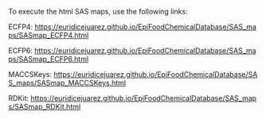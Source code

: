 To execute the html SAS maps, use the following links:

ECFP4: https://euridicejuarez.github.io/EpiFoodChemicalDatabase/SAS_maps/SASmap_ECFP4.html

ECFP6: https://euridicejuarez.github.io/EpiFoodChemicalDatabase/SAS_maps/SASmap_ECFP6.html

MACCSKeys: https://euridicejuarez.github.io/EpiFoodChemicalDatabase/SAS_maps/SASmap_MACCSKeys.html

RDKit: https://euridicejuarez.github.io/EpiFoodChemicalDatabase/SAS_maps/SASmap_RDKit.html
